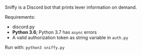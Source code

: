 Sniffy is a Discord bot that prints lever information on demand.

Requirements:
- discord.py
- **Python 3.6**; Python 3.7 has `async` errors
- A valid authorization token as string variable in `auth.py`

Run with:
```python3 sniffy.py```